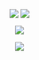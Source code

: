 
 
 <p align="center"> 
   <img align="center" src="https://github-readme-stats.vercel.app/api/top-langs/?username=adomorn&theme=radical&hide_border=true" />
   <img align="center" src="https://github-readme-stats.vercel.app/api?username=adomorn&count_private=true&show_icons=true&theme=radical&line_height=40&hide_border=true" />
<p>  
  <p align="center">
  <img align="center" src="http://github-readme-streak-stats.herokuapp.com?user=adomorn&theme=radical&hide_border=true&date_format=j%20M%5B%20Y%5D" />
<p>  
 <p align="center">
  <img align="center" src="https://spotify-recently-played-readme.vercel.app/api?user=mandafone&unique=true&width=800" />
<p>  
 







